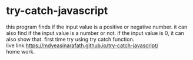 # try-catch-javascript
this program finds if the input value is a positive or negative number. it can also find if the input value is a number or not. if the input value is 0, it can also show that. first time try using try catch function. 
<br>
live link:https://mdyeasinarafath.github.io/try-catch-javascript/
<br>
home work.
